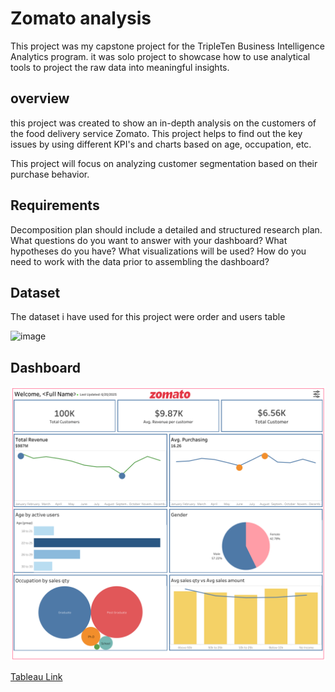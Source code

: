 # Zomato analysis

This project was my capstone project for the TripleTen Business Intelligence Analytics program. it was solo project to showcase how to use analytical tools to project the raw data into meaningful insights.

## overview 

this project was created to show an in-depth analysis on the customers of the food delivery service Zomato. This project helps to find out the key issues by using different KPI's and charts based on age, occupation, etc.

This project will focus on analyzing customer segmentation based on their purchase behavior. 

## Requirements

Decomposition plan should include a detailed and structured research plan. What questions do you want to answer with your dashboard? What hypotheses do you have? What visualizations will be used? How do you need to work with the data prior to assembling the dashboard?

## Dataset

The dataset i have used for this project were order and users table 

<img width="360" alt="image" src="https://github.com/user-attachments/assets/a444b509-73dd-4151-9894-a59b31ba32b3"/>

## Dashboard

![Zomato Dashboard](Dashboard.png)

[Tableau Link](https://public.tableau.com/views/zomatofinal_17361052016640/Dashboard?:language=en-US&publish=yes&:sid=&:redirect=auth&:display_count=n&:origin=viz_share_link)




